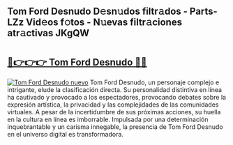 ## Tom Ford Desnudo D𝚎sn𝚞dos filtr𝚊dos - Parts-LZz Vid𝚎os f𝚘tos - N𝚞evas filtr𝚊ciones atr𝚊ctivas JKgQW

# <h2><a href="http://mb8kcz.tromn.icu/?c=Tom+Ford+Desnudo">🔗👉👉👉 Tom Ford Desnudo 🔗🔗</a></h2>

[![Tom Ford Desnudo nuevo](https://i.imgur.com/pEAQMta.gif)](http://mb8kcz.tromn.icu/?c=Tom+Ford+Desnudo)
Tom Ford Desnudo, un personaje complejo e intrigante, elude la clasificación directa. Su personalidad distintiva en línea ha cautivado y provocado a los espectadores, provocando debates sobre la expresión artística, la privacidad y las complejidades de las comunidades virtuales. A pesar de la incertidumbre de sus próximas acciones, su huella en la cultura en línea es imborrable. Impulsada por una determinación inquebrantable y un carisma innegable, la presencia de Tom Ford Desnudo en el universo digital es transformadora.
